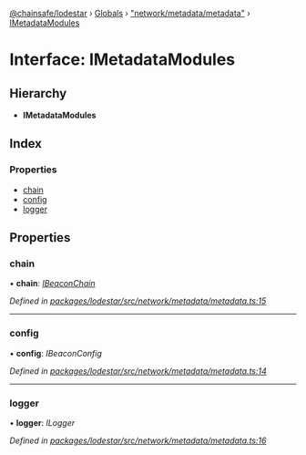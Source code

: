 [@chainsafe/lodestar](../README.md) › [Globals](../globals.md) › ["network/metadata/metadata"](../modules/_network_metadata_metadata_.md) › [IMetadataModules](_network_metadata_metadata_.imetadatamodules.md)

# Interface: IMetadataModules

## Hierarchy

* **IMetadataModules**

## Index

### Properties

* [chain](_network_metadata_metadata_.imetadatamodules.md#chain)
* [config](_network_metadata_metadata_.imetadatamodules.md#config)
* [logger](_network_metadata_metadata_.imetadatamodules.md#logger)

## Properties

###  chain

• **chain**: *[IBeaconChain](_chain_interface_.ibeaconchain.md)*

*Defined in [packages/lodestar/src/network/metadata/metadata.ts:15](https://github.com/ChainSafe/lodestar/blob/1d5598773/packages/lodestar/src/network/metadata/metadata.ts#L15)*

___

###  config

• **config**: *IBeaconConfig*

*Defined in [packages/lodestar/src/network/metadata/metadata.ts:14](https://github.com/ChainSafe/lodestar/blob/1d5598773/packages/lodestar/src/network/metadata/metadata.ts#L14)*

___

###  logger

• **logger**: *ILogger*

*Defined in [packages/lodestar/src/network/metadata/metadata.ts:16](https://github.com/ChainSafe/lodestar/blob/1d5598773/packages/lodestar/src/network/metadata/metadata.ts#L16)*
